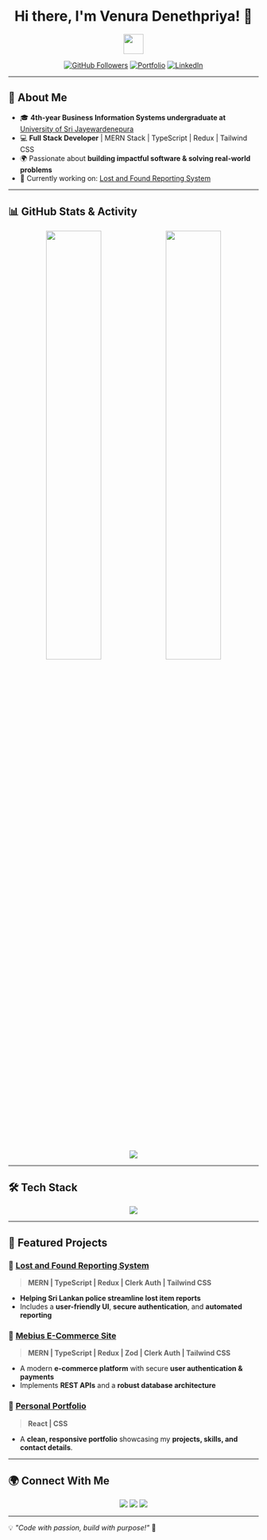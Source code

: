 <h1 align="center"> 
  Hi there, I'm Venura Denethpriya! 👋 
</h1>

<p align="center">
  <img src="https://media.giphy.com/media/hvRJCLFzcasrR4ia7z/giphy.gif" width="40px">
</p>

<p align="center">
  <a href="https://github.com/VenuraDenethpriya"><img src="https://img.shields.io/github/followers/VenuraDenethpriya?label=Followers&style=social" alt="GitHub Followers"></a>
  <a href="https://venuraportfolio.vercel.app/"><img src="https://img.shields.io/badge/Portfolio-%230A66C2.svg?&style=for-the-badge&logo=vercel&logoColor=white" alt="Portfolio"></a>
  <a href="https://www.linkedin.com/in/venuradenethpriya/"><img src="https://img.shields.io/badge/LinkedIn-%230A66C2.svg?&style=for-the-badge&logo=linkedin&logoColor=white" alt="LinkedIn"></a>
</p>

---

## 🚀 About Me
- 🎓 **4th-year Business Information Systems undergraduate at** [University of Sri Jayewardenepura](https://www.sjp.ac.lk/)
- 💻 **Full Stack Developer** | MERN Stack | TypeScript | Redux | Tailwind CSS
- 🌍 Passionate about **building impactful software & solving real-world problems**
- 🎯 Currently working on: [Lost and Found Reporting System](https://lfrs-venura-denethpriyas-projects.vercel.app/)

---

## 📊 GitHub Stats & Activity
<p align="center">
  <img width="47%" src="https://github-readme-stats.vercel.app/api?username=VenuraDenethpriya&show_icons=true&theme=radical" />
  <img width="47%" src="https://github-readme-streak-stats.herokuapp.com/?user=VenuraDenethpriya&theme=radical" />
</p>

<p align="center">
  <img src="https://github-readme-activity-graph.vercel.app/graph?username=VenuraDenethpriya&theme=redical">
</p>

---

## 🛠️ Tech Stack
<p align="center">
  <img src="https://skillicons.dev/icons?i=javascript,typescript,react,nextjs,nodejs,express,mongodb,redux,tailwind,java,python,django,git,github,vscode" />
</p>

---

## 📌 Featured Projects
### 🔹 [Lost and Found Reporting System](https://lfrs-venura-denethpriyas-projects.vercel.app/)
> **MERN | TypeScript | Redux | Clerk Auth | Tailwind CSS**
- **Helping Sri Lankan police streamline lost item reports** 
- Includes a **user-friendly UI**, **secure authentication**, and **automated reporting**
  
### 🔹 [Mebius E-Commerce Site](https://mebius-venura-denethpriyas-projects.vercel.app/)
> **MERN | TypeScript | Redux | Zod | Clerk Auth | Tailwind CSS**
- A modern **e-commerce platform** with secure **user authentication & payments**
- Implements **REST APIs** and a **robust database architecture**

### 🔹 [Personal Portfolio](https://venuraportfolio.vercel.app/)
> **React | CSS**
- A **clean, responsive portfolio** showcasing my **projects, skills, and contact details**.

---

## 🌍 Connect With Me
<p align="center">
  <a href="mailto:venurameedum@gmail.com"><img src="https://img.shields.io/badge/Gmail-D14836?style=for-the-badge&logo=gmail&logoColor=white"></a>
  <a href="https://www.linkedin.com/in/venuradenethpriya/"><img src="https://img.shields.io/badge/LinkedIn-0077B5?style=for-the-badge&logo=linkedin&logoColor=white"></a>
  <a href="https://github.com/VenuraDenethpriya"><img src="https://img.shields.io/badge/GitHub-100000?style=for-the-badge&logo=github&logoColor=white"></a>
</p>

---

💡 _"Code with passion, build with purpose!"_ 🚀
